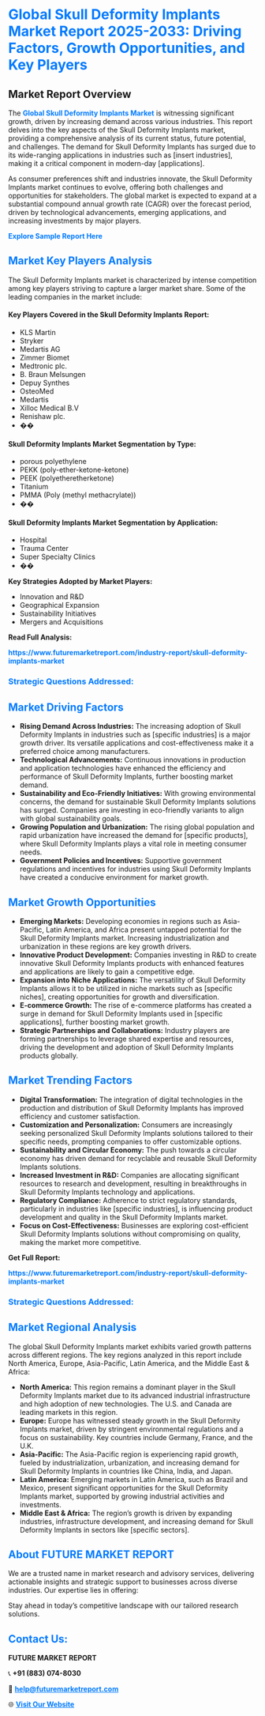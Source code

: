 <h1 style="color: #007BFF;">Global Skull Deformity Implants Market Report 2025-2033: Driving Factors, Growth Opportunities, and Key Players</h1>

<section id="overview">
<h2>Market Report Overview</h2>
<p>The <a href="https://www.futuremarketreport.com/industry-report/skull-deformity-implants-market" style="color: #007BFF; text-decoration: none;"><strong>Global Skull Deformity Implants Market</strong></a> is witnessing significant growth, driven by increasing demand across various industries. This report delves into the key aspects of the Skull Deformity Implants market, providing a comprehensive analysis of its current status, future potential, and challenges. The demand for Skull Deformity Implants has surged due to its wide-ranging applications in industries such as [insert industries], making it a critical component in modern-day [applications].</p>
<p>As consumer preferences shift and industries innovate, the Skull Deformity Implants market continues to evolve, offering both challenges and opportunities for stakeholders. The global market is expected to expand at a substantial compound annual growth rate (CAGR) over the forecast period, driven by technological advancements, emerging applications, and increasing investments by major players.</p>
</section>

<section id="overview">
<p><a href="https://www.futuremarketreport.com/request-sample/reportId=118217" style="color: #007BFF; text-decoration: none;"><strong>Explore Sample Report Here</strong></a></p>
</section>

<section id="key-players">
<h2 style="color: #007BFF;">Market Key Players Analysis</h2>
<p>The Skull Deformity Implants market is characterized by intense competition among key players striving to capture a larger market share. Some of the leading companies in the market include:</p>
<h4>Key Players Covered in the Skull Deformity Implants Report:</h4>
<ul><li>KLS Martin</li><li>Stryker</li><li>Medartis AG</li><li>Zimmer Biomet</li><li>Medtronic plc.</li><li>B. Braun Melsungen</li><li>Depuy Synthes</li><li>OsteoMed</li><li>Medartis</li><li>Xilloc Medical B.V</li><li>Renishaw plc.</li><li>��</li></ul>
<h4>Skull Deformity Implants Market Segmentation by Type:</h4>
<ul><li>porous polyethylene</li><li>PEKK (poly-ether-ketone-ketone)</li><li>PEEK (polyetheretherketone)</li><li>Titanium</li><li>PMMA (Poly (methyl methacrylate))</li><li>��</li></ul>

<h4>Skull Deformity Implants Market Segmentation by Application:</h4>
<ul><li>Hospital</li><li>Trauma Center</li><li>Super Specialty Clinics</li><li>��</li></ul>
<p><strong>Key Strategies Adopted by Market Players:</strong></p>
<ul>
<li>Innovation and R&D</li>
<li>Geographical Expansion</li>
<li>Sustainability Initiatives</li>
<li>Mergers and Acquisitions</li>
</ul>
</section>

<section>
<p><strong>Read Full Analysis: </strong></p><a href="https://www.futuremarketreport.com/industry-report/skull-deformity-implants-market" style="color: #007BFF; text-decoration: none;"><strong>https://www.futuremarketreport.com/industry-report/skull-deformity-implants-market</strong></a>
<h3 style="color: #007BFF;">Strategic Questions Addressed:</h3>
</section>

<section id="driving-factors">
<h2 style="color: #007BFF;">Market Driving Factors</h2>
<ul>
<li><strong>Rising Demand Across Industries:</strong> The increasing adoption of Skull Deformity Implants in industries such as [specific industries] is a major growth driver. Its versatile applications and cost-effectiveness make it a preferred choice among manufacturers.</li>
<li><strong>Technological Advancements:</strong> Continuous innovations in production and application technologies have enhanced the efficiency and performance of Skull Deformity Implants, further boosting market demand.</li>
<li><strong>Sustainability and Eco-Friendly Initiatives:</strong> With growing environmental concerns, the demand for sustainable Skull Deformity Implants solutions has surged. Companies are investing in eco-friendly variants to align with global sustainability goals.</li>
<li><strong>Growing Population and Urbanization:</strong> The rising global population and rapid urbanization have increased the demand for [specific products], where Skull Deformity Implants plays a vital role in meeting consumer needs.</li>
<li><strong>Government Policies and Incentives:</strong> Supportive government regulations and incentives for industries using Skull Deformity Implants have created a conducive environment for market growth.</li>
</ul>
</section>

<section id="growth-opportunities">
<h2 style="color: #007BFF;">Market Growth Opportunities</h2>
<ul>
<li><strong>Emerging Markets:</strong> Developing economies in regions such as Asia-Pacific, Latin America, and Africa present untapped potential for the Skull Deformity Implants market. Increasing industrialization and urbanization in these regions are key growth drivers.</li>
<li><strong>Innovative Product Development:</strong> Companies investing in R&D to create innovative Skull Deformity Implants products with enhanced features and applications are likely to gain a competitive edge.</li>
<li><strong>Expansion into Niche Applications:</strong> The versatility of Skull Deformity Implants allows it to be utilized in niche markets such as [specific niches], creating opportunities for growth and diversification.</li>
<li><strong>E-commerce Growth:</strong> The rise of e-commerce platforms has created a surge in demand for Skull Deformity Implants used in [specific applications], further boosting market growth.</li>
<li><strong>Strategic Partnerships and Collaborations:</strong> Industry players are forming partnerships to leverage shared expertise and resources, driving the development and adoption of Skull Deformity Implants products globally.</li>
</ul>
</section>

<section id="trending-factors">
<h2 style="color: #007BFF;">Market Trending Factors</h2>
<ul>
<li><strong>Digital Transformation:</strong> The integration of digital technologies in the production and distribution of Skull Deformity Implants has improved efficiency and customer satisfaction.</li>
<li><strong>Customization and Personalization:</strong> Consumers are increasingly seeking personalized Skull Deformity Implants solutions tailored to their specific needs, prompting companies to offer customizable options.</li>
<li><strong>Sustainability and Circular Economy:</strong> The push towards a circular economy has driven demand for recyclable and reusable Skull Deformity Implants solutions.</li>
<li><strong>Increased Investment in R&D:</strong> Companies are allocating significant resources to research and development, resulting in breakthroughs in Skull Deformity Implants technology and applications.</li>
<li><strong>Regulatory Compliance:</strong> Adherence to strict regulatory standards, particularly in industries like [specific industries], is influencing product development and quality in the Skull Deformity Implants market.</li>
<li><strong>Focus on Cost-Effectiveness:</strong> Businesses are exploring cost-efficient Skull Deformity Implants solutions without compromising on quality, making the market more competitive.</li>
</ul>
</section>

<section>
<p><strong>Get Full Report: </strong></p><a href="https://www.futuremarketreport.com/industry-report/skull-deformity-implants-market" style="color: #007BFF; text-decoration: none;"><strong>https://www.futuremarketreport.com/industry-report/skull-deformity-implants-market</strong></a>
<h3 style="color: #007BFF;">Strategic Questions Addressed:</h3>
</section>


<section id="regional-analysis">
<h2 style="color: #007BFF;">Market Regional Analysis</h2>
<p>The global Skull Deformity Implants market exhibits varied growth patterns across different regions. The key regions analyzed in this report include North America, Europe, Asia-Pacific, Latin America, and the Middle East & Africa:</p>
<ul>
<li><strong>North America:</strong> This region remains a dominant player in the Skull Deformity Implants market due to its advanced industrial infrastructure and high adoption of new technologies. The U.S. and Canada are leading markets in this region.</li>
<li><strong>Europe:</strong> Europe has witnessed steady growth in the Skull Deformity Implants market, driven by stringent environmental regulations and a focus on sustainability. Key countries include Germany, France, and the U.K.</li>
<li><strong>Asia-Pacific:</strong> The Asia-Pacific region is experiencing rapid growth, fueled by industrialization, urbanization, and increasing demand for Skull Deformity Implants in countries like China, India, and Japan.</li>
<li><strong>Latin America:</strong> Emerging markets in Latin America, such as Brazil and Mexico, present significant opportunities for the Skull Deformity Implants market, supported by growing industrial activities and investments.</li>
<li><strong>Middle East & Africa:</strong> The region’s growth is driven by expanding industries, infrastructure development, and increasing demand for Skull Deformity Implants in sectors like [specific sectors].</li>
</ul>
</section>

<footer>
<h2 style="color: #007BFF;">About FUTURE MARKET REPORT</h2>
<p>We are a trusted name in market research and advisory services, delivering actionable insights and strategic support to businesses across diverse industries. Our expertise lies in offering:</p>

<p>Stay ahead in today’s competitive landscape with our tailored research solutions.</p>

<h2 style="color: #007BFF;">Contact Us:</h2>
<p><strong>FUTURE MARKET REPORT</strong></p>
<p>📞 <strong>+91 (883) 074-8030</strong></p>
<p>📧 <strong><a href="mailto:help@futuremarketreport.com" style="color: #007BFF;">help@futuremarketreport.com</a></strong></p>
<p>🌐 <strong><a href="https://www.futuremarketreport.com/" style="color: #007BFF;">Visit Our Website</a></strong></p>
</footer>